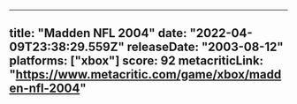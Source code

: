 
---
title: "Madden NFL 2004"
date: "2022-04-09T23:38:29.559Z"
releaseDate: "2003-08-12"
platforms: ["xbox"]
score: 92
metacriticLink: "https://www.metacritic.com/game/xbox/madden-nfl-2004"
---
